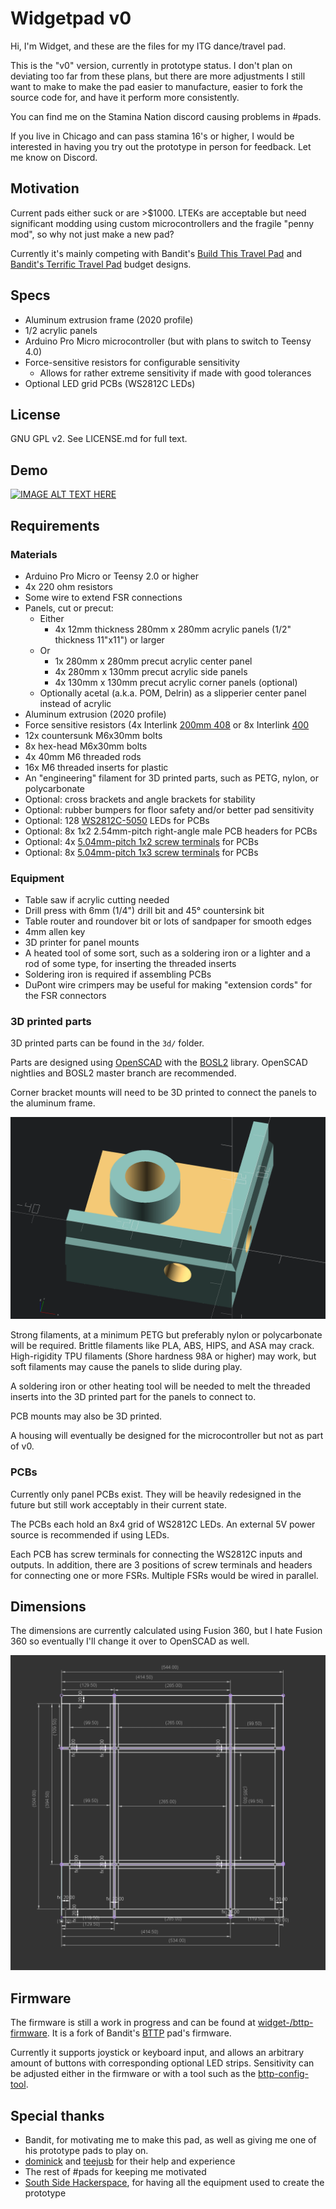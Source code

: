 # Widgetpad v0

Hi, I'm Widget, and these are the files for my ITG dance/travel pad.

This is the "v0" version, currently in prototype status. I don't plan
on deviating too far from these plans, but there are more adjustments
I still want to make to make the pad easier to manufacture, easier to
fork the source code for, and have it perform more consistently.

You can find me on the Stamina Nation discord causing problems in #pads.

If you live in Chicago and can pass stamina 16's or higher, I would be
interested in having you try out the prototype in person for feedback.
Let me know on Discord.

## Motivation

Current pads either suck or are >$1000. LTEKs are acceptable but need
significant modding using custom microcontrollers and the fragile "penny
mod", so why not just make a new pad?

Currently it's mainly competing with Bandit's
[Build This Travel Pad](https://www.youtube.com/watch?v=y6wGYLE0YI4)
and [Bandit's Terrific Travel Pad](https://github.com/BanditsTerrificTravelPad/bttp)
budget designs.

## Specs

* Aluminum extrusion frame (2020 profile)
* 1/2 acrylic panels
* Arduino Pro Micro microcontroller (but with plans to switch to Teensy
  4.0)
* Force-sensitive resistors for configurable sensitivity
  * Allows for rather extreme sensitivity if made with good tolerances
* Optional LED grid PCBs (WS2812C LEDs)

## License

GNU GPL v2. See LICENSE.md for full text.

## Demo

[![IMAGE ALT TEXT HERE](https://img.youtube.com/vi/cCqrD7NEzos/0.jpg)](https://www.youtube.com/watch?v=cCqrD7NEzos)

## Requirements

### Materials

* Arduino Pro Micro or Teensy 2.0 or higher
* 4x 220 ohm resistors
* Some wire to extend FSR connections
* Panels, cut or precut:
  * Either
    * 4x 12mm thickness 280mm x 280mm acrylic panels (1/2" thickness
      11"x11") or larger
  * Or
    * 1x 280mm x 280mm precut acrylic center panel
    * 4x 280mm x 130mm precut acrylic side panels
    * 4x 130mm x 130mm precut acrylic corner panels (optional)
  * Optionally acetal (a.k.a. POM, Delrin) as a slipperier center panel
    instead of acrylic
* Aluminum extrusion (2020 profile)
* Force sensitive resistors (4x Interlink
  [200mm 408](https://buyinterlinkelectronics.com/collections/new-standard-force-sensors/products/fsr-model-408-200mm-length) or 8x Interlink
  [400](https://buyinterlinkelectronics.com/collections/new-standard-force-sensors/products/fsr-model-400)
* 12x countersunk M6x30mm bolts
* 8x hex-head M6x30mm bolts
* 4x 40mm M6 threaded rods
* 16x M6 threaded inserts for plastic
* An "engineering" filament for 3D printed parts, such as PETG, nylon,
  or polycarbonate
* Optional: cross brackets and angle brackets for stability
* Optional: rubber bumpers for floor safety and/or better pad sensitivity
* Optional: 128 [WS2812C-5050](https://lcsc.com/product-detail/Light-Emitting-Diodes-LED_5050-RGBIntegrated-Light-4Pin_C114587.html) LEDs for PCBs
* Optional: 8x 1x2 2.54mm-pitch right-angle male PCB headers for PCBs
* Optional: 4x [5.04mm-pitch 1x2 screw terminals](https://lcsc.com/product-detail/Screw-terminal_Ningbo-Kangnex-Elec-WJ500V-5-08-2P_C8465.html) for PCBs
* Optional: 8x [5.04mm-pitch 1x3 screw terminals](https://lcsc.com/product-detail/Screw-terminal_Ningbo-Kangnex-Elec-WJ500V-5-08-3P_C72334.html) for PCBs

### Equipment

* Table saw if acrylic cutting needed
* Drill press with 6mm (1/4") drill bit and 45° countersink bit
* Table router and roundover bit or lots of sandpaper for smooth edges
* 4mm allen key
* 3D printer for panel mounts
* A heated tool of some sort, such as a soldering iron or a lighter and
  a rod of some type, for inserting the threaded inserts
* Soldering iron is required if assembling PCBs
* DuPont wire crimpers may be useful for making "extension cords" for
  the FSR connectors

### 3D printed parts

3D printed parts can be found in the `3d/` folder.

Parts are designed using [OpenSCAD](https://openscad.org/) with the
[BOSL2](https://github.com/revarbat/BOSL2) library. OpenSCAD nightlies
and BOSL2 master branch are recommended.

Corner bracket mounts will need to be 3D printed to connect the panels
to the aluminum frame.

![3D printed corner bracket](3d/preview.png)

Strong filaments, at a minimum PETG but preferably
nylon or polycarbonate will be required. Brittle filaments like PLA,
ABS, HIPS, and ASA may crack. High-rigidity TPU filaments (Shore
hardness 98A or higher) may work, but soft filaments may cause the
panels to slide during play.

A soldering iron or other heating tool will be needed to melt the
threaded inserts into the 3D printed part for the panels to connect to.

PCB mounts may also be 3D printed.

A housing will eventually be designed for the microcontroller but not
as part of v0.

### PCBs

Currently only panel PCBs exist. They will be heavily redesigned in the
future but still work acceptably in their current state.

The PCBs each hold an 8x4 grid of WS2812C LEDs. An external 5V power
source is recommended if using LEDs.

Each PCB has screw terminals for connecting the WS2812C inputs and
outputs. In addition, there are 3 positions of screw terminals and
headers for connecting one or more FSRs. Multiple FSRs would be wired
in parallel.

## Dimensions

The dimensions are currently calculated using Fusion 360, but I hate
Fusion 360 so eventually I'll change it over to OpenSCAD as well.

![Pad dimensions](3d/pad-dimensions.png)

## Firmware

The firmware is still a work in progress and can be found at
[widget-/bttp-firmware](https://github.com/widget-/bttp-firmware). It is
a fork of Bandit's [BTTP](https://github.com/BanditsTerrificTravelPad/bttp)
pad's firmware.

Currently it supports joystick or keyboard input, and allows an arbitrary
amount of buttons with corresponding optional LED strips. Sensitivity
can be adjusted either in the firmware or with a tool such as the
[bttp-config-tool](https://github.com/BanditsTerrificTravelPad/bttp-config-tool).

## Special thanks

* Bandit, for motivating me to make this pad, as well as giving me one
  of his prototype pads to play on.
* [dominick](https://www.youtube.com/channel/UCpeNRVOVrqx_lras7hbOOrQ)
  and [teejusb](https://github.com/teejusb) for their help and experience
* The rest of #pads for keeping me motivated
* [South Side Hackerspace](https://sshchicago.org/), for having all the equipment used to create
  the prototype
